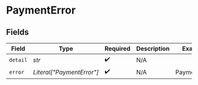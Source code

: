 # PaymentError


## Fields

| Field                     | Type                      | Required                  | Description               | Example                   |
| ------------------------- | ------------------------- | ------------------------- | ------------------------- | ------------------------- |
| `detail`                  | *str*                     | :heavy_check_mark:        | N/A                       |                           |
| `error`                   | *Literal["PaymentError"]* | :heavy_check_mark:        | N/A                       | PaymentError              |